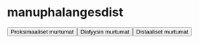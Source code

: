 # manuphalangesdist

<button id="manuphalangesdist_proksimaalinen">Proksimaaliset murtumat</button><button id="manuphalangesdist_diafyysi">Diafyysin murtumat</button><button id="manuphalangesdist_distaalinen">Distaaliset murtumat</button>

